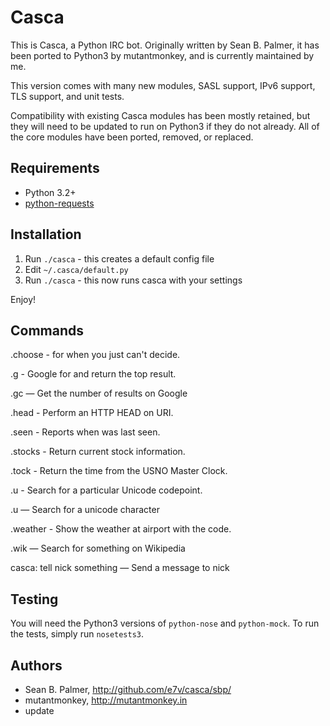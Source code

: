 # Casca
This is Casca, a Python IRC bot. Originally written by Sean B. Palmer, it has
been ported to Python3 by mutantmonkey, and is currently maintained by me. 

This version comes with many new modules, SASL support, IPv6 support, TLS support, and unit
tests.

Compatibility with existing Casca modules has been mostly retained, but they
will need to be updated to run on Python3 if they do not already. All of the
core modules have been ported, removed, or replaced.

## Requirements
* Python 3.2+
* [python-requests](http://docs.python-requests.org/en/latest/)

## Installation
1. Run `./casca` - this creates a default config file
2. Edit `~/.casca/default.py`
3. Run `./casca` - this now runs casca with your settings

Enjoy!

## Commands



.choose <red> <blue> - for when you just can't decide.


.g - Google for and return the top result. 

.gc — Get the number of results on Google

.head - Perform an HTTP HEAD on URI. 

.seen - Reports when was last seen. 

.stocks <SYMBOL> - Return current stock information.

.tock - Return the time from the USNO Master Clock. 

.u - Search for a particular Unicode codepoint. 

.u — Search for a unicode character

.weather - Show the weather at airport with the code. 

.wik — Search for something on Wikipedia

casca: tell nick something — Send a message to nick

## Testing
You will need the Python3 versions of `python-nose` and `python-mock`. To run
the tests, simply run `nosetests3`.

## Authors
* Sean B. Palmer, http://github.com/e7v/casca/sbp/
* mutantmonkey, http://mutantmonkey.in
* update